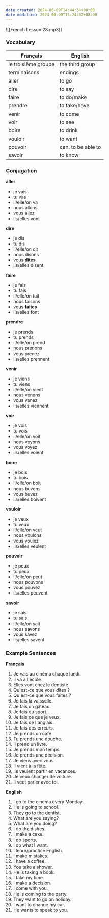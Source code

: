 ```yaml
---
date created: 2024-06-09T14:44:34+08:00
date modified: 2024-06-09T15:24:32+08:00
---
```

![[French Lesson 28.mp3]]

### Vocabulary

| **Français**        | **English**        |
| ------------------- | ------------------ |
| le troisième groupe | the third group    |
| terminaisons        | endings            |
| aller               | to go              |
| dire                | to say             |
| faire               | to do/make         |
| prendre             | to take/have       |
| venir               | to come            |
| voir                | to see             |
| boire               | to drink           |
| vouloir             | to want            |
| pouvoir             | can, to be able to |
| savoir              | to know            |

### Conjugation

**aller**
- je vais
- tu vas
- il/elle/on va
- nous allons
- vous allez
- ils/elles vont

**dire**
- je dis
- tu dis
- il/elle/on dit
- nous disons
- vous **dites**
- ils/elles disent

**faire**
- je fais
- tu fais
- il/elle/on fait
- nous faisons
- vous **faites**
- ils/elles font

**prendre**
- je prends
- tu prends
- il/elle/on prend
- nous prenons
- vous prenez
- ils/elles prennent

**venir**
- je viens
- tu viens
- il/elle/on vient
- nous venons
- vous venez
- ils/elles viennent

**voir**
- je vois
- tu vois
- il/elle/on voit
- nous voyons
- vous voyez
- ils/elles voient

**boire**
- je bois
- tu bois
- il/elle/on boit
- nous buvons
- vous buvez
- ils/elles boivent

**vouloir**
- je veux
- tu veux
- il/elle/on veut
- nous voulons
- vous voulez
- ils/elles veulent

**pouvoir**
- je peux
- tu peux
- il/elle/on peut
- nous pouvons
- vous pouvez
- ils/elles peuvent

**savoir**
- je sais
- tu sais
- il/elle/on sait
- nous savons
- vous savez
- ils/elles savent

### Example Sentences

**Français**

1. Je vais au cinéma chaque lundi.
2. Il va à l'école.
3. Elles vont chez le dentiste.
4. Qu'est-ce que vous dites ?
5. Qu'est-ce que vous faites ?
6. Je fais la vaisselle.
7. Je fais un gâteau.
8. Je fais du sport.
9. Je fais ce que je veux.
10. Je fais de l'anglais.
11. Je fais des erreurs.
12. Je prends un café.
13. Tu prends une douche.
14. Il prend un livre. 
15. Je prends mon temps.
16. Je prends une décision.
17. Je viens avec vous.
18. Il vient à la fête.
19. Ils veulent partir en vacances. 
20. Je veux changer de voiture.
21. Il veut parler avec toi. 

**English**

1. I go to the cinema every Monday.
2. He is going to school.
3. They go to the dentist.
4. What are you saying?
5. What are you doing?
6. I do the dishes.
7. I make a cake.
8. I do sports.
9. I do what I want.
10. I learn/practice English.
11. I make mistakes.
12. I have a coffee.
13. You take a shower.
14. He is taking a book.
15. I take my time.
16. I make a decision.
17. I come with you.
18. He is coming to the party.
19. They want to go on holiday.
20. I want to change my car.
21. He wants to speak to you.
